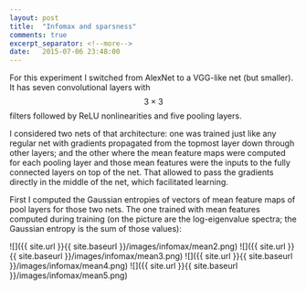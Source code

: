 ```yaml
---
layout: post
title:  "Infomax and sparsness"
comments: true
excerpt_separator: <!--more-->
date:   2015-07-06 23:48:00
---
```


For this experiment I switched from AlexNet to a VGG-like net (but smaller). It has seven convolutional layers with $$ 3 \times 3 $$ filters followed by ReLU nonlinearities and five pooling layers.

I considered two nets of that architecture: one was trained just like any regular net with gradients propagated from the topmost layer down through other layers; and the other where the mean feature maps were computed for each pooling layer and those mean features were the inputs to the fully connected layers on top of the net. That allowed to pass the gradients directly in the middle of the net, which facilitated learning.

<!--more-->

First I computed the Gaussian entropies of vectors of mean feature maps of pool layers for those two nets. The one trained with mean features computed during training (on the picture are the log-eigenvalue spectra; the Gaussian entropy is the sum of those values):

![]({{ site.url }}{{ site.baseurl }}/images/infomax/mean2.png)
![]({{ site.url }}{{ site.baseurl }}/images/infomax/mean3.png)
![]({{ site.url }}{{ site.baseurl }}/images/infomax/mean4.png)
![]({{ site.url }}{{ site.baseurl }}/images/infomax/mean5.png)
